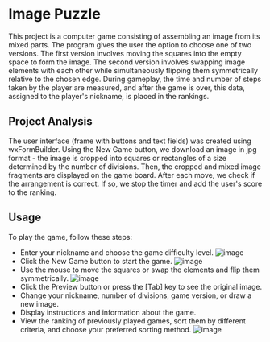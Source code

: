 # Image Puzzle
This project is a computer game consisting of assembling an image from its mixed parts. The program gives the user the option to choose one of two versions. The first version involves moving the squares into the empty space to form the image. The second version involves swapping image elements with each other while simultaneously flipping them symmetrically relative to the chosen edge. During gameplay, the time and number of steps taken by the player are measured, and after the game is over, this data, assigned to the player's nickname, is placed in the rankings.

## Project Analysis
The user interface (frame with buttons and text fields) was created using wxFormBuilder. Using the New Game button, we download an image in jpg format - the image is cropped into squares or rectangles of a size determined by the number of divisions. Then, the cropped and mixed image fragments are displayed on the game board. After each move, we check if the arrangement is correct. If so, we stop the timer and add the user's score to the ranking. 

## Usage
To play the game, follow these steps:

- Enter your nickname and choose the game difficulty level.
![image](https://user-images.githubusercontent.com/83553257/225876022-29ed3836-1336-4009-b2f2-a24d3abfbc1c.png)
- Click the New Game button to start the game.
![image](https://user-images.githubusercontent.com/83553257/225876087-da1306b9-29fe-444f-850b-0b9a0381e4a4.png)
- Use the mouse to move the squares or swap the elements and flip them symmetrically.
![image](https://user-images.githubusercontent.com/83553257/225876232-6763326e-e55f-4881-8eef-63b7789f047d.png)
- Click the Preview button or press the [Tab] key to see the original image.
- Change your nickname, number of divisions, game version, or draw a new image.
- Display instructions and information about the game.
- View the ranking of previously played games, sort them by different criteria, and choose your preferred sorting method.
![image](https://user-images.githubusercontent.com/83553257/225876353-c6989e46-3282-4849-b95b-0959da4a3be9.png)
